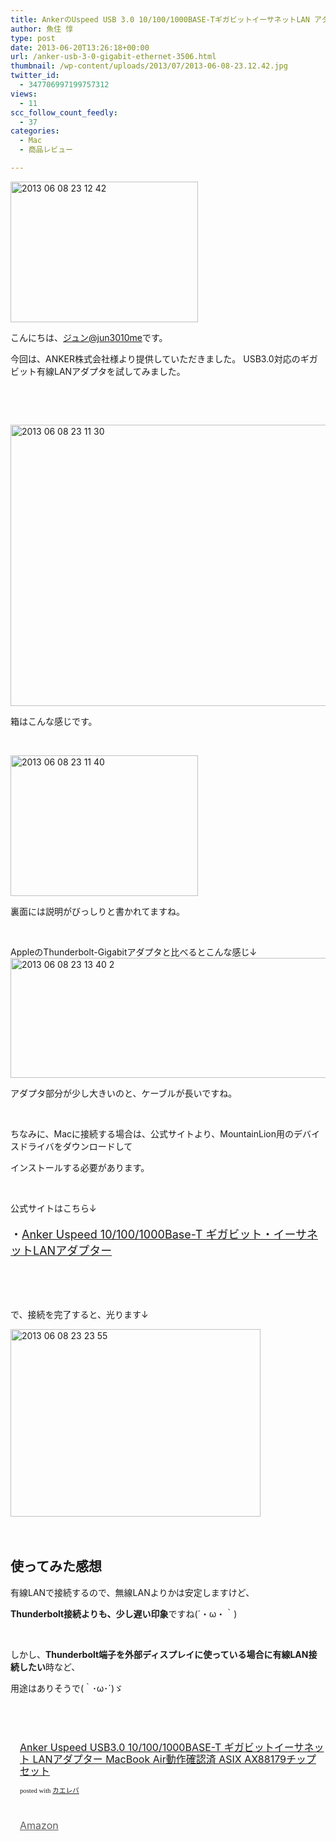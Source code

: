 ```yaml
---
title: AnkerのUspeed USB 3.0 10/100/1000BASE-TギガビットイーサネットLAN アダプター をMacBookAir2012に繋げた
author: 魚住 惇
type: post
date: 2013-06-20T13:26:18+00:00
url: /anker-usb-3-0-gigabit-ethernet-3506.html
thumbnail: /wp-content/uploads/2013/07/2013-06-08-23.12.42.jpg
twitter_id:
  - 347706997199757312
views:
  - 11
scc_follow_count_feedly:
  - 37
categories:
  - Mac
  - 商品レビュー

---
```

<img decoding="async" loading="lazy" title="2013-06-08 23.12.42.jpg" src="/wp-content/uploads/2013/06/2013-06-08-23.12.42.jpg" alt="2013 06 08 23 12 42" width="300" height="225" border="0" />

<!--more-->

こんにちは、[ジュン@jun3010me][1]です。

今回は、ANKER株式会社様より提供していただきました。 USB3.0対応のギガビット有線LANアダプタを試してみました。

 

 

<img decoding="async" loading="lazy" title="2013-06-08 23.11.30.jpg" src="/wp-content/uploads/2013/06/2013-06-08-23.11.30.jpg" alt="2013 06 08 23 11 30" width="600" height="450" border="0" /> 

箱はこんな感じです。

 

<img decoding="async" loading="lazy" title="2013-06-08 23.11.40.jpg" src="/wp-content/uploads/2013/06/2013-06-08-23.11.40.jpg" alt="2013 06 08 23 11 40" width="300" height="225" border="0" /> 

裏面には説明がびっしりと書かれてますね。

 

AppleのThunderbolt-Gigabitアダプタと比べるとこんな感じ↓<img decoding="async" loading="lazy" title="2013-06-08_23.13.40-2.png" src="/wp-content/uploads/2013/06/2013-06-08_23.13.40-2.png" alt="2013 06 08 23 13 40 2" width="600" height="192" border="0" />

アダプタ部分が少し大きいのと、ケーブルが長いですね。

 

ちなみに、Macに接続する場合は、公式サイトより、MountainLion用のデバイスドライバをダウンロードして

インストールする必要があります。

 

公式サイトはこちら↓

<p style="font-size: 18px;">
  ・<a href="http://jp.ianker.com/product/68UPGGBTA-BU" target="_blank">Anker Uspeed 10/100/1000Base-T ギガビット・イーサネットLANアダプター</a>
</p>

 

 

で、接続を完了すると、光ります↓

<img decoding="async" loading="lazy" title="2013-06-08 23.23.55.jpg" src="/wp-content/uploads/2013/06/2013-06-08-23.23.55.jpg" alt="2013 06 08 23 23 55" width="400" height="300" border="0" />  

 

## 使ってみた感想

有線LANで接続するので、無線LANよりかは安定しますけど、

**Thunderbolt接続よりも、少し遅い印象**ですね(´・ω・｀)

 

しかし、**Thunderbolt端子を外部ディスプレイに使っている場合に有線LAN接続したい**時など、

用途はありそうで(｀･ω･´)ゞ 

 

 

<div class="kaerebalink-box" style="text-align: left; padding-bottom: 20px; font-size: medium; /zoom: 1; overflow: hidden;">
  <div class="kaerebalink-image" style="float: left; margin: 0 15px 10px 0;">
    <a href="http://www.amazon.co.jp/exec/obidos/ASIN/B00A0ABQLM/jn050191-22/ref=nosim/" rel="nofollow" target="_blank"><img decoding="async" style="border: none;" src="http://ecx.images-amazon.com/images/I/41iH8cg8wNL._SL160_.jpg" alt="" /></a>
  </div>
  <div class="kaerebalink-info" style="line-height: 120%; /zoom: 1; overflow: hidden;">
    <div class="kaerebalink-name" style="margin-bottom: 10px; line-height: 120%;">
      <a href="http://www.amazon.co.jp/exec/obidos/ASIN/B00A0ABQLM/jn050191-22/ref=nosim/" rel="nofollow" target="_blank">Anker Uspeed USB3.0 10/100/1000BASE-T ギガビットイーサネット LANアダプター MacBook Air動作確認済 ASIX AX88179チップセット</a></p>
      <div class="kaerebalink-powered-date" style="font-size: 8pt; margin-top: 5px; font-family: verdana; line-height: 120%;">
        posted with <a href="http://kaereba.com" target="_blank">カエレバ</a>
      </div>
    </div>
    <div class="kaerebalink-detail" style="margin-bottom: 5px;">
       
    </div>
    <div class="kaerebalink-link1" style="margin-top: 10px; opacity: .70; filter: alpha(opacity=70);">
      <div class="shoplinkamazon" style="display: inline; margin-right: 5px;">
        <a title="アマゾン" href="http://www.amazon.co.jp/gp/search?keywords=USB3.0%20AX88179&__mk_ja_JP=%83J%83%5E%83J%83i&tag=jn050191-22" rel="nofollow" target="_blank">Amazon</a>
      </div>
    </div>
  </div>
  <div class="booklink-footer" style="clear: left;">
     
  </div>
</div>

 

 [1]: https://twitter.com/jun3010me